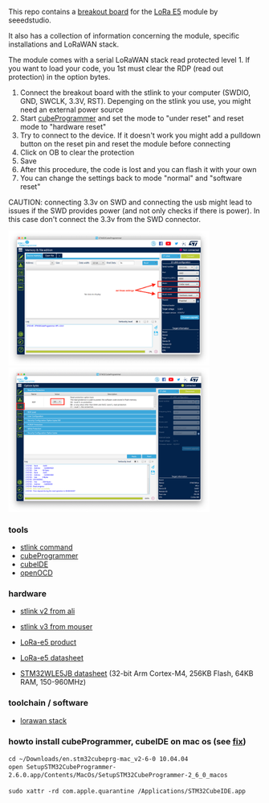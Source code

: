 This repo contains a [breakout board](https://easyeda.com/vkbs/lora-e5-breakout-board) for the [LoRa E5](https://wiki.seeedstudio.com/LoRa-E5_STM32WLE5JC_Module/) module by seeedstudio.

It also has a collection of information concerning the module, specific installations and LoRaWAN stack.


The module comes with a serial LoRaWAN stack read protected level 1. If you want to load your code, you 1st must clear
the RDP (read out protection) in the option bytes.

1. Connect the breakout board with the stlink to your computer (SWDIO, GND, SWCLK, 3.3V, RST). Depenging on the stlink you use, you might need an external power source
3. Start [cubeProgrammer](https://www.st.com/en/development-tools/stm32cubeprog.html) and set the mode to "under reset" and reset mode to "hardware reset"
4. Try to connect to the device. If it doesn't work you might add a pulldown button on the reset pin and reset the module before connecting
5. Click on OB to clear the protection
6. Save
7. After this procedure, the code is lost and you can flash it with your own
8. You can change the settings back to mode "normal" and "software reset"

CAUTION: connecting 3.3v on SWD and connecting the usb might lead to issues if the SWD provides power (and not only checks if there is power). In this case don't connect the 3.3v from the SWD connector.

<img src="media/reset-settings.png" width="400" />
<img src="media/option-bytes.png" width="400" />

### tools
- [stlink command](https://github.com/stlink-org/stlink)
- [cubeProgrammer](https://www.st.com/en/development-tools/stm32cubeprog.html)
- [cubeIDE](https://www.st.com/en/development-tools/stm32cubeide.html)
- [openOCD](http://openocd.org/)

### hardware
- [stlink v2 from ali](https://www.aliexpress.com/item/32887597480.html?spm=a2g0s.9042311.0.0.4a594c4dR1TwNx)
- [stlink v3 from mouser](https://www.mouser.ch/ProductDetail/511-STLINK-V3MINI/)

- [LoRa-e5 product](https://wiki.seeedstudio.com/LoRa-E5_STM32WLE5JC_Module/)
- [LoRa-e5 datasheet](https://files.seeedstudio.com/products/317990687/res/LoRa-E5%20module%20datasheet_V1.0.pdf)
- [STM32WLE5JB datasheet](https://files.seeedstudio.com/products/317990687/res/STM32WLE5JC%20Datasheet.pdf) (32-bit Arm Cortex-M4, 256KB Flash, 64KB RAM, 150-960MHz)

### toolchain / software
- [lorawan stack](https://basicmac.io/)

### howto install cubeProgrammer, cubeIDE on mac os (see [fix](https://community.st.com/s/question/0D50X0000BZFma4/stm32cubeide-wont-run-in-macos-1015-catalina))
```
cd ~/Downloads/en.stm32cubeprg-mac_v2-6-0 10.04.04
open SetupSTM32CubeProgrammer-2.6.0.app/Contents/MacOs/SetupSTM32CubeProgrammer-2_6_0_macos

sudo xattr -rd com.apple.quarantine /Applications/STM32CubeIDE.app
```
